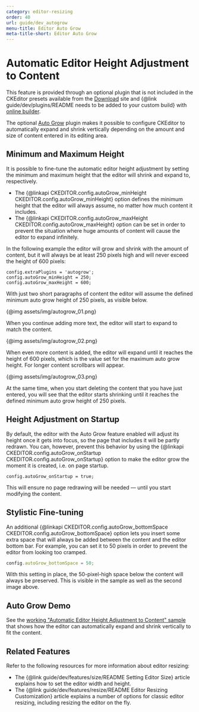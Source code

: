 ```yaml
---
category: editor-resizing
order: 40
url: guide/dev_autogrow
menu-title: Editor Auto Grow
meta-title-short: Editor Auto Grow
---
```

<!--
Copyright (c) 2003-2018, CKSource - Frederico Knabben. All rights reserved.
For licensing, see LICENSE.md.
-->

# Automatic Editor Height Adjustment to Content

<info-box info="">
 This feature is provided through an optional plugin that is not included in the CKEditor presets available from the <a href="https://ckeditor.com/ckeditor-4/download/">Download</a> site and {@link guide/dev/plugins/README needs to be added to your custom build} with <a href="https://ckeditor.com/cke4/builder">online builder</a>.
</info-box>

The optional [Auto Grow](https://ckeditor.com/cke4/addon/autogrow) plugin makes it possible to configure CKEditor to automatically expand and shrink vertically depending on the amount and size of content entered in its editing area.

## Minimum and Maximum Height

It is possible to fine-tune the automatic editor height adjustment by setting the minimum and maximum height that the editor will shrink and expand to, respectively.

* The {@linkapi CKEDITOR.config.autoGrow_minHeight CKEDITOR.config.autoGrow_minHeight} option defines the minimum height that the editor will always assume, no matter how much content it includes.
* The {@linkapi CKEDITOR.config.autoGrow_maxHeight CKEDITOR.config.autoGrow_maxHeight} option can be set in order to prevent the situation where huge amounts of content will cause the editor to expand infinitely.

In the following example the editor will grow and shrink with the amount of content, but it will always be at least 250 pixels high and will never exceed the height of 600 pixels:

    config.extraPlugins = 'autogrow';
    config.autoGrow_minHeight = 250;
    config.autoGrow_maxHeight = 600;

With just two short paragraphs of content the editor will assume the defined minimum auto grow height of 250 pixels, as visible below.

{@img assets/img/autogrow_01.png}

When you continue adding more text, the editor will start to expand to match the content.

{@img assets/img/autogrow_02.png}

When even more content is added, the editor will expand until it reaches the height of 600 pixels, which is the value set for the maximum auto grow height. For longer content scrollbars will appear.

{@img assets/img/autogrow_03.png}

At the same time, when you start deleting the content that you have just entered, you will see that the editor starts shrinking until it reaches the defined minimum auto grow height of 250 pixels.

## Height Adjustment on Startup

By default, the editor with the Auto Grow feature enabled will adjust its height once it gets into focus, so the page that includes it will be partly redrawn. You can, however, prevent this behavior by using the {@linkapi CKEDITOR.config.autoGrow_onStartup CKEDITOR.config.autoGrow_onStartup} option to make the editor grow the moment it is created, i.e. on page startup.

    config.autoGrow_onStartup = true;

This will ensure no page redrawing will be needed &mdash; until you start modifying the content.

## Stylistic Fine-tuning

An additional {@linkapi CKEDITOR.config.autoGrow_bottomSpace CKEDITOR.config.autoGrow_bottomSpace} option lets you insert some extra space that will always be added between the content and the editor bottom bar. For example, you can set it to 50 pixels in order to prevent the editor from looking too cramped.

```js
config.autoGrow_bottomSpace = 50;
```

With this setting in place, the 50-pixel-high space below the content will always be preserved. This is visible in the sample as well as the second image above.

## Auto Grow Demo

See the [working "Automatic Editor Height Adjustment to Content" sample](https://sdk.ckeditor.com/samples/autogrow.html) that shows how the editor can automatically expand and shrink vertically to fit the content.

## Related Features

Refer to the following resources for more information about editor resizing:

* The {@link guide/dev/features/size/README Setting Editor Size} article explains how to set the editor width and height.
* The {@link guide/dev/features/resize/README Editor Resizing Customization} article explains a number of options for classic editor resizing, including resizing the editor on the fly.
